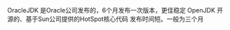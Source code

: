 OracleJDK 是Oracle公司发布的，6个月发布一次版本，更佳稳定
OpenJDK  开源的、基于Sun公司提供的HotSpot核心代码
                            发布时间短。一般为三个月